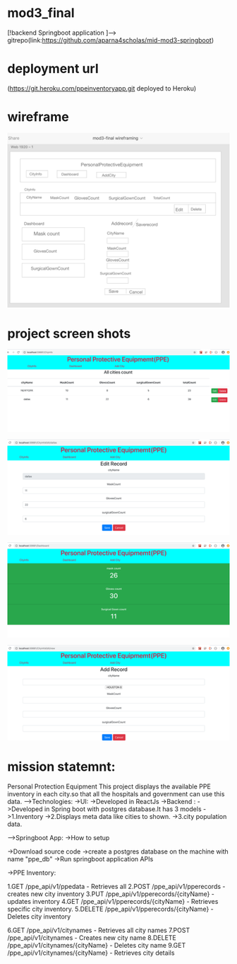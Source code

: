 # mod3_final
 [!backend Springboot application  ]--> gitrepo(link:https://github.com/aparna4scholas/mid-mod3-springboot)
 # deployment url
 (https://git.heroku.com/ppeinventoryapp.git deployed to Heroku)
 # wireframe
 ![wireframe](./ppeinventoryapp/src/components/assets/Screen%20Shot%202020-05-27%20at%2011.52.13%20PM.png)
 # project screen shots

 ![wireframe](./assets/../ppeinventoryapp/src/components/assets/Screen%20Shot%202020-05-26%20at%209.45.36%20AM.png)

 ![wireframe](./assets/../ppeinventoryapp/src/components/assets/Screen%20Shot%202020-05-26%20at%209.46.19%20AM.png)
 
 ![wireframe](./assets/../ppeinventoryapp/src/components/assets/Screen%20Shot%202020-05-26%20at%209.46.33%20AM.png)

 ![wireframe](./assets/../ppeinventoryapp/src/components/assets/Screen%20Shot%202020-05-26%20at%209.46.48%20AM.png)


 
 # mission statemnt: 
 Personal Protection Equipment
 This project displays the available PPE inventory in each city.so that all the hospitals and government can use this data.
 -->Technologies:
 ->UI: 
 ->Developed in ReactJs
 ->Backend : 
 ->Developed in Spring boot with postgres database.It has 3 models 
 ->1.Inventory
 ->2.Displays meta data like cities to shown.
 ->3.city population data.
 
 -->Springboot App:
->How to setup

->Download source code
->create a postgres database on the machine with name "ppe_db"
->Run springboot application APIs

->PPE Inventory:

1.GET /ppe_api/v1/ppedata - Retrieves all
2.POST /ppe_api/v1/pperecords - creates new city inventory
3.PUT /ppe_api/v1/pperecords/{cityName} - updates inventory
4.GET /ppe_api/v1/pperecords/{cityName} - Retrieves specific city inventory.
5.DELETE /ppe_api/v1/pperecords/{cityName} - Deletes city inventory

6.GET /ppe_api/v1/citynames - Retrieves all city names
7.POST /ppe_api/v1/citynames - Creates new city name
8.DELETE /ppe_api/v1/citynames/{cityName} - Deletes city name
9.GET /ppe_api/v1/citynames/{cityName} - Retrieves city details

